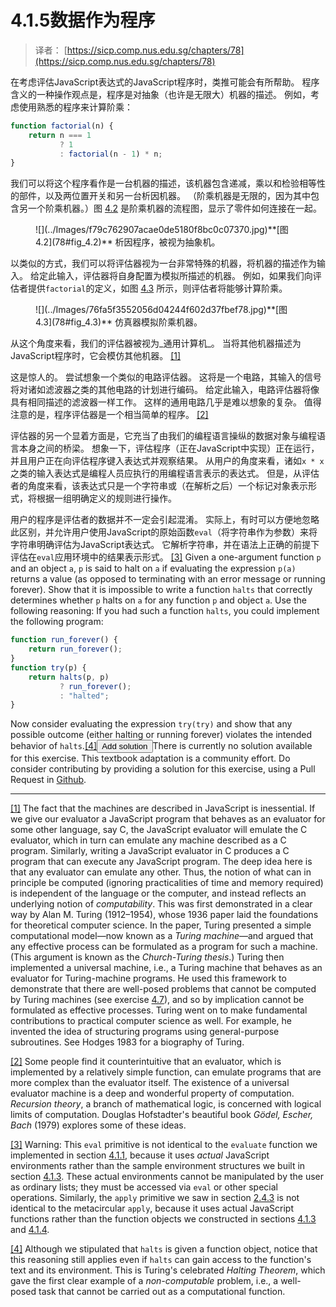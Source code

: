 # 4.1.5数据作为程序

> 译者： [https://sicp.comp.nus.edu.sg/chapters/78](https://sicp.comp.nus.edu.sg/chapters/78)

在考虑评估JavaScript表达式的JavaScript程序时，类推可能会有所帮助。 程序含义的一种操作观点是，程序是对抽象（也许是无限大）机器的描述。 例如，考虑使用熟悉的程序来计算阶乘：

```js
function factorial(n) {
    return n === 1
           ? 1
           : factorial(n - 1) * n;
}
```

我们可以将这个程序看作是一台机器的描述，该机器包含递减，乘以和检验相等性的部件，以及两位置开关和另一台析因机器。 （阶乘机器是无限的，因为其中包含另一个阶乘机器。）图 [4.2](78#fig_4.2) 是阶乘机器的流程图，显示了零件如何连接在一起。

<figure>![](../Images/f79c762907acae0de5180f8bc0c07370.jpg)**[图4.2](78#fig_4.2)** 析因程序，被视为抽象机。</figure>

以类似的方式，我们可以将评估器视为一台非常特殊的机器，将机器的描述作为输入。 给定此输入，评估器将自身配置为模拟所描述的机器。 例如，如果我们向评估者提供`factorial`的定义，如图 [4.3](78#fig_4.3) 所示，则评估者将能够计算阶乘。

<figure>![](../Images/76fa5f3552056d04244f602d37fbef78.jpg)**[图4.3](78#fig_4.3)** 仿真器模拟阶乘机器。</figure>

从这个角度来看，我们的评估器被视为_通用计算机_。 当将其他机器描述为JavaScript程序时，它会模仿其他机器。 [[1]](78#footnote-1)

这是惊人的。 尝试想象一个类似的电路评估器。 这将是一个电路，其输入的信号将对诸如滤波器之类的其他电路的计划进行编码。 给定此输入，电路评估器将像具有相同描述的滤波器一样工作。 这样的通用电路几乎是难以想象的复杂。 值得注意的是，程序评估器是一个相当简单的程序。 [[2]](78#footnote-2)

评估器的另一个显着方面是，它充当了由我们的编程语言操纵的数据对象与编程语言本身之间的桥梁。 想象一下，评估程序（正在JavaScript中实现）正在运行，并且用户正在向评估程序键入表达式并观察结果。 从用户的角度来看，诸如`x * x`之类的输入表达式是编程人员应执行的用编程语言表示的表达式。 但是，从评估者的角度来看，该表达式只是一个字符串或（在解析之后）一个标记对象表示形式，将根据一组明确定义的规则进行操作。

 <split>用户的程序是评估者的数据并不一定会引起混淆。 实际上，有时可以方便地忽略此区别，并允许用户使用JavaScript的原始函数`eval`（将字符串作为参数）来将字符串明确评估为JavaScript表达式。 它解析字符串，并在语法上正确的前提下评估在`eval`应用环境中的结果表示形式。 [[3]](78#footnote-3)</split> <exercise>Given a one-argument function `p` and an object `a`, `p` is said to <quote>halt</quote> on `a` if evaluating the expression `p(a)` returns a value (as opposed to terminating with an error message or running forever). Show that it is impossible to write a function `halts` that correctly determines whether `p` halts on `a` for any function `p` and object `a`. Use the following reasoning: If you had such a function `halts`, you could implement the following program:

```js
function run_forever() {
    return run_forever();      
}
function try(p) {
    return halts(p, p) 
           ? run_forever();
           : "halted";
}
```

Now consider evaluating the expression `try(try)` and show that any possible outcome (either halting or running forever) violates the intended behavior of `halts`.[[4]](78#footnote-4)<button class="btn btn-secondary solution_btn" data-toggle="collapse" href="#no_solution_78_1_div">Add solution</button>There is currently no solution available for this exercise. This textbook adaptation is a community effort. Do consider contributing by providing a solution for this exercise, using a Pull Request in [Github](https://github.com/source-academy/sicp).</exercise>

* * *

[[1]](78#footnote-link-1) The fact that the machines are described in JavaScript is inessential. If we give our evaluator a JavaScript program that behaves as an evaluator for some other language, say C, the JavaScript evaluator will emulate the C evaluator, which in turn can emulate any machine described as a C program. Similarly, writing a JavaScript evaluator in C produces a C program that can execute any JavaScript program. The deep idea here is that any evaluator can emulate any other. Thus, the notion of <quote>what can in principle be computed</quote> (ignoring practicalities of time and memory required) is independent of the language or the computer, and instead reflects an underlying notion of _computability_. This was first demonstrated in a clear way by Alan M. Turing (1912–1954), whose 1936 paper laid the foundations for theoretical computer science. In the paper, Turing presented a simple computational model—now known as a _Turing machine_—and argued that any <quote>effective process</quote> can be formulated as a program for such a machine. (This argument is known as the _Church-Turing thesis_.) Turing then implemented a universal machine, i.e., a Turing machine that behaves as an evaluator for Turing-machine programs. He used this framework to demonstrate that there are well-posed problems that cannot be computed by Turing machines (see exercise <ref name="ex:halting-theorem">[4.7](78#ex_4.7)</ref>), and so by implication cannot be formulated as <quote>effective processes.</quote> Turing went on to make fundamental contributions to practical computer science as well. For example, he invented the idea of structuring programs using general-purpose subroutines. See <citation>Hodges 1983</citation> for a biography of Turing.

[[2]](78#footnote-link-2) Some people find it counterintuitive that an evaluator, which is implemented by a relatively simple function, can emulate programs that are more complex than the evaluator itself. The existence of a universal evaluator machine is a deep and wonderful property of computation. _Recursion theory_, a branch of mathematical logic, is concerned with logical limits of computation. Douglas Hofstadter's beautiful book _Gödel, Escher, Bach_ (1979) explores some of these ideas.

[[3]](78#footnote-link-3) Warning: This `eval` primitive is not identical to the `evaluate` function we implemented in section <ref name="sec:core-of-evaluator">[4.1.1](74)</ref>, because it uses _actual_ JavaScript environments rather than the sample environment structures we built in section <ref name="sec:eval-data-structures">[4.1.3](76)</ref>. These actual environments cannot be manipulated by the user as ordinary lists; they must be accessed via `eval` or other special operations. Similarly, the `apply` primitive we saw in section <ref name="sec:data-directed">[2.4.3](42)</ref> is not identical to the metacircular `apply`, because it uses actual JavaScript functions rather than the function objects we constructed in sections <ref name="sec:eval-data-structures">[4.1.3](76)</ref> and <ref name="sec:running-eval">[4.1.4](77)</ref>.

[[4]](78#footnote-link-4) Although we stipulated that `halts` is given a function object, notice that this reasoning still applies even if `halts` can gain access to the function's text and its environment. This is Turing's celebrated _Halting Theorem_, which gave the first clear example of a _non-computable_ problem, i.e., a well-posed task that cannot be carried out as a computational function.

